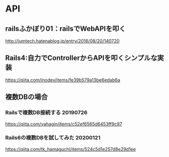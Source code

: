 
# API


## railsふかぼり01：railsでWebAPIを叩く

http://jumtech.hatenablog.jp/entry/2016/08/20/140720



## Rails4:自力でControllerからAPIを叩くシンプルな実装

https://qiita.com/inodev/items/fe39b579a13be6edab6a



## 複数DBの場合


### Railsで複数DB接続する 20190726

https://qiita.com/yahagin/items/c52ef6565d6453ff9c97

### Rails6の複数DBを試してみた 20200121

https://qiita.com/tk_hamaguchi/items/524c5d1e257d8e29d1ee


